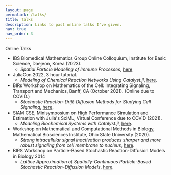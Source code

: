 ```yaml
---
layout: page
permalink: /talks/
title: Talks
description: Links to past online talks I've given.
nav: true
nav_order: 3
---
```



Online Talks

- IBS Biomedical Mathematics Group Online Colloquium, Institute for Basic Science, Daejeon, Korea (2023). 
    - *Spatial Particle Modeling of Immune Processes*, [here](https://youtu.be/StX7aPWfynM?si=6r9MJEptuXQsUFS8)
- JuliaCon 2022, 3 hour tutorial.
    - *Modeling of Chemical Reaction Networks Using Catalyst.jl*, [here](https://www.youtube.com/live/tVfxT09AtWQ?si=Ysufr14RqcoazBBD).
- BIRs Workshop on Mathematics of the Cell: Integrating Signaling, Transport and Mechanics, Banff, CA (October 2021). (Online due to COVID.)
    - *Stochastic Reaction-Drift-Diffusion Methods for Studying Cell Signaling*, [here](https://www.birs.ca/events/2021/5-day-workshops/21w5154/videos/watch/202110210945-Isaacson.html).
- SIAM CSE, Minisymposium on High Performance Simulation and Estimation with Julia's SciML, Virtual Conference due to COVID (2021).
    - *Modeling Biochemical Systems with Catalyst.jl*, [here](https://youtu.be/5p1PJE5A5Jw?si=ppIBaISiMNWgh6m_).
- Workshop on Mathematical and Computational Methods in Biology, Mathematical Biosciences Institute, Ohio State University (2020). 
    - *Strong intracellular signal inactivation produces sharper and more robust signaling from cell membrane to nucleus*, [here](https://video.mbi.ohio-state.edu/video/player/?id=4900&title=Strong+intracellular+signal+inactivation+produces+sharper+and+more+robust+signaling+from+cell+membrane+to+nucleus).
- BIRS Workshop on Particle-Based Stochastic Reaction-Diffusion Models in Biology 2014
    - *Lattice Approximation of Spatially-Continuous Particle-Based Stochastic Reaction-Diffusion Models*, [here](http://www.birs.ca/events/2014/5-day-workshops/14w5103/videos/watch/201411131127-Isaacson.mp4).
